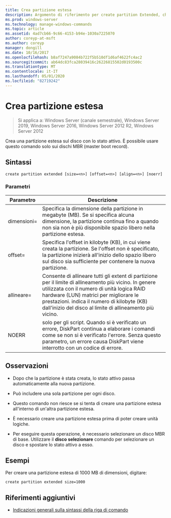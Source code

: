 ```yaml
---
title: Crea partizione estesa
description: Argomento di riferimento per create partition Extended, che consente di creare una partizione estesa sul disco con lo stato attivo.
ms.prod: windows-server
ms.technology: manage-windows-commands
ms.topic: article
ms.assetid: 4ad7cb66-9c66-4153-b94e-1030a7225070
author: coreyp-at-msft
ms.author: coreyp
manager: dongill
ms.date: 10/16/2017
ms.openlocfilehash: b8af7247a9084b722f5b510df1d6af4622fc4ac2
ms.sourcegitcommit: ab64dc83fca28039416c26226815502d0193500c
ms.translationtype: MT
ms.contentlocale: it-IT
ms.lasthandoff: 05/01/2020
ms.locfileid: "82719242"
---
```

# <a name="create-partition-extended"></a>Crea partizione estesa

> Si applica a: Windows Server (canale semestrale), Windows Server 2019, Windows Server 2016, Windows Server 2012 R2, Windows Server 2012

Crea una partizione estesa sul disco con lo stato attivo. È possibile usare questo comando solo sui dischi MBR (master boot record).

## <a name="syntax"></a>Sintassi  
  
```  
create partition extended [size=<n>] [offset=<n>] [align=<n>] [noerr]  
```  
  
### <a name="parameters"></a>Parametri  
  
|  Parametro  |                                                                                                                             Descrizione                                                                                                                              |
|-------------|----------------------------------------------------------------------------------------------------------------------------------------------------------------------------------------------------------------------------------------------------------------------|
|  dimensioni\=<n>  |                                                  Specifica la dimensione della partizione in megabyte \(MB\). Se si specifica alcuna dimensione, la partizione continua fino a quando non sia non è più disponibile spazio libero nella partizione estesa.                                                  |
| offset\=<n> |                     Specifica l'offset in kilobyte \(KB\), in cui viene creata la partizione. Se l'offset non è specificato, la partizione inizierà all'inizio dello spazio libero sul disco sia sufficiente per contenere la nuova partizione.                      |
| allineare\=<n>  | Consente di allineare tutti gli extent di partizione per il limite di allineamento più vicino. In genere utilizzata con il numero di unità logica RAID hardware \(LUN\) matrici per migliorare le prestazioni. <n>indica il numero di kilobyte \(KB\) dall'inizio del disco al limite di allineamento più vicino. |
|    NOERR    |                                 solo per gli script. Quando si è verificato un errore, DiskPart continua a elaborare i comandi come se non si è verificato l'errore. Senza questo parametro, un errore causa DiskPart viene interrotto con un codice di errore.                                 |
  
## <a name="remarks"></a>Osservazioni  
  
-   Dopo che la partizione è stata creata, lo stato attivo passa automaticamente alla nuova partizione.  
  
-   Può includere una sola partizione per ogni disco.  
  
-   Questo comando non riesce se si tenta di creare una partizione estesa all'interno di un'altra partizione estesa.  
  
-   È necessario creare una partizione estesa prima di poter creare unità logiche.  
  
-   Per eseguire questa operazione, è necessario selezionare un disco MBR di base. Utilizzare il **disco selezionare** comando per selezionare un disco e spostare lo stato attivo a esso.  
  
## <a name="examples"></a>Esempi  
Per creare una partizione estesa di 1000 MB di dimensioni, digitare:  
  
```  
create partition extended size=1000  
```  
  
## <a name="additional-references"></a>Riferimenti aggiuntivi  
- [Indicazioni generali sulla sintassi della riga di comando](command-line-syntax-key.md)  
  

  

